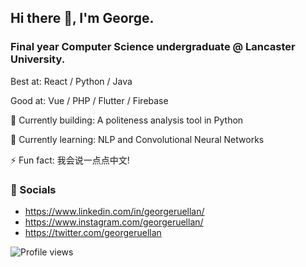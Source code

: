## Hi there 👋, I'm George.
### Final year Computer Science undergraduate @ Lancaster University.


Best at: React / Python / Java 

Good at: Vue / PHP / Flutter / Firebase 

💾 Currently building: A politeness analysis tool in Python

🌱 Currently learning: NLP and Convolutional Neural Networks

⚡ Fun fact: 我会说一点点中文!

### 📢 Socials
- https://www.linkedin.com/in/georgeruellan/
- https://www.instagram.com/georgeruellan/
- https://twitter.com/georgeruellan

<!--![Github stats](https://github-readme-stats.vercel.app/api?username=gruellan&show_icons=true) -->

![Profile views](https://hitcounter.pythonanywhere.com/count/tag.svg?url=https%3A%2F%2Fgithub.com%2Fgruellan)
